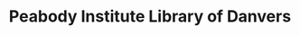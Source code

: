---
layout: repo
title: "Peabody Institute Library of Danvers"
id: 18206
permalink: repos/18206/
---